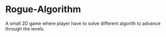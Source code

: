 # Rogue-Algorithm
A small 2D game where player have to solve different algorith to advance through the levels.
